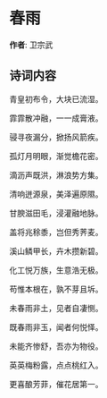 # 春雨

**作者**: 卫宗武

## 诗词内容

青皇初布令，大块已流湿。

霏霏散冲融，一一成膏液。

骎寻夜漏分，掀扬风箭疾。

孤灯月明眼，渐觉檐花密。

滴沥声既洪，淋浪势方集。

清响迸源泉，美泽遍原隰。

甘腴滋田毛，浸灌融地脉。

盖将兆稌黍，岂但秀荠麦。

溪山鳞甲长，卉木攒新碧。

化工悦万族，生意浩无极。

苟惟本根在，孰不芽且坼。

未春雨非土，见者自凄恻。

既春雨非玉，闻者何悦怿。

未能齐惨舒，吾亦为物役。

英英梅粉露，点点桃红入。

更喜酿芳菲，催花居第一。

